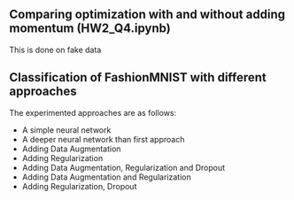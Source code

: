 ## Comparing optimization with and without adding momentum (HW2_Q4.ipynb)
This is done on fake data

## Classification of FashionMNIST with different approaches
The experimented approaches are as follows:
- A simple neural network
- A deeper neural network than first approach
- Adding Data Augmentation
- Adding Regularization
- Adding Data Augmentation, Regularization and Dropout
- Adding Data Augmentation and Regularization
- Adding Regularization, Dropout
